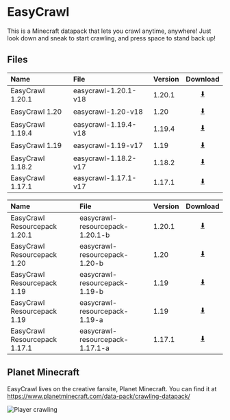 # EasyCrawl
This is a Minecraft datapack that lets you crawl anytime, anywhere! Just look down and sneak to start crawling, and press space to stand back up!

## Files

Name             |File                 |Version |Download
:----------------|:--------------------|:-------|:------:
EasyCrawl 1.20.1 |easycrawl-1.20.1-v18 |1.20.1  |[⬇️](https://github.com/aco4/EasyCrawl/raw/main/releases/datapacks/easycrawl-1.20.1-v18.zip)
EasyCrawl 1.20   |easycrawl-1.20-v18   |1.20    |[⬇️](https://github.com/aco4/EasyCrawl/raw/main/releases/datapacks/easycrawl-1.20-v18.zip)
EasyCrawl 1.19.4 |easycrawl-1.19.4-v18 |1.19.4  |[⬇️](https://github.com/aco4/EasyCrawl/raw/main/releases/datapacks/easycrawl-1.19.4-v18.zip)
EasyCrawl 1.19   |easycrawl-1.19-v17   |1.19    |[⬇️](https://github.com/aco4/EasyCrawl/raw/main/releases/datapacks/easycrawl-1.19-v17.zip)
EasyCrawl 1.18.2 |easycrawl-1.18.2-v17 |1.18.2  |[⬇️](https://github.com/aco4/EasyCrawl/raw/main/releases/datapacks/easycrawl-1.18.2-v17.zip)
EasyCrawl 1.17.1 |easycrawl-1.17.1-v17 |1.17.1  |[⬇️](https://github.com/aco4/EasyCrawl/raw/main/releases/datapacks/easycrawl-1.17.1-v17.zip)

Name                          |File                            |Version |Download
:-----------------------------|:-------------------------------|:-------|:--------------:
EasyCrawl Resourcepack 1.20.1 |easycrawl-resourcepack-1.20.1-b |1.20.1  |[⬇️](https://github.com/aco4/EasyCrawl/raw/main/releases/resourcepacks/easycrawl-resourcepack-1.20.1-b.zip)
EasyCrawl Resourcepack 1.20   |easycrawl-resourcepack-1.20-b   |1.20    |[⬇️](https://github.com/aco4/EasyCrawl/raw/main/releases/resourcepacks/easycrawl-resourcepack-1.20-b.zip)
EasyCrawl Resourcepack 1.19   |easycrawl-resourcepack-1.19-b   |1.19    |[⬇️](https://github.com/aco4/EasyCrawl/raw/main/releases/resourcepacks/easycrawl-resourcepack-1.19-b.zip)
EasyCrawl Resourcepack 1.19   |easycrawl-resourcepack-1.19-a   |1.19    |[⬇️](https://github.com/aco4/EasyCrawl/raw/main/releases/resourcepacks/easycrawl-resourcepack-1.19-a.zip)
EasyCrawl Resourcepack 1.17.1 |easycrawl-resourcepack-1.17.1-a |1.17.1  |[⬇️](https://github.com/aco4/EasyCrawl/raw/main/releases/resourcepacks/easycrawl-resourcepack-1.17.1-a.zip)


## Planet Minecraft
EasyCrawl lives on the creative fansite, Planet Minecraft. You can find it at https://www.planetminecraft.com/data-pack/crawling-datapack/

![Player crawling](https://static.planetminecraft.com/files/resource_media/screenshot/14710513.png)
